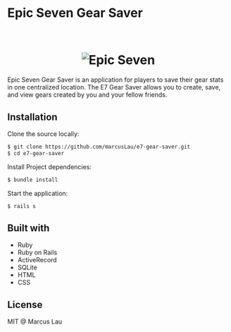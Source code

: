 # Epic Seven Gear Saver

<h1 align="center">
  <br>
  <img src="https://www.pngkit.com/png/full/769-7698436_epic-seven-logo-png.png" alt="Epic Seven">
</h1>

Epic Seven Gear Saver is an application for players to save their gear stats in one centralized location. The E7 Gear Saver allows you to create, save, and view gears created by you and your fellow friends.

## Installation

Clone the source locally:

```sh
$ git clone https://github.com/marcusLau/e7-gear-saver.git
$ cd e7-gear-saver
```

Install Project dependencies:

```sh
$ bundle install
```

Start the application:

```sh
$ rails s
```

## Built with

- Ruby
- Ruby on Rails
- ActiveRecord
- SQLite
- HTML
- CSS

## License

MIT @ Marcus Lau
